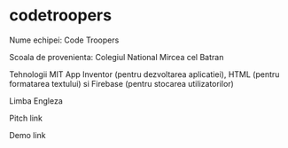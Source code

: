 # codetroopers

Nume echipei: Code Troopers

Scoala de provenienta: Colegiul National Mircea cel Batran

Tehnologii MIT App Inventor (pentru dezvoltarea aplicatiei), HTML (pentru formatarea textului) si Firebase (pentru stocarea utilizatorilor)

Limba Engleza

Pitch link

Demo link
